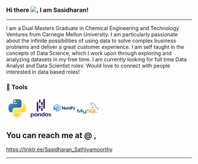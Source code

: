 ### Hi there <img src="https://raw.githubusercontent.com/MartinHeinz/MartinHeinz/master/wave.gif" width="30px">, I am Sasidharan!

-------

I am a Dual Masters Graduate in Chemical Engineering and Technology Ventures from Carnegie Mellon University. I am particularly passionate about the infinite possibilities of using data to solve complex business problems and deliver a great customer experience. I am self taught in the concepts of Data Science, which I work upon through exploring and analyzing datasets in my free time. I am currently looking for full time Data Analyst and Data Scientist roles. Would love to connect with people interested in data based roles! 

### 🧰 Tools 

[<img alt="Python Logo" width="60px" src="https://github.com/devicons/devicon/blob/master/icons/python/python-original.svg" />](https://www.python.org/)
[<img alt="Pandas" width="60px" src="https://github.com/devicons/devicon/blob/master/icons/pandas/pandas-original-wordmark.svg" />](https://pandas.pydata.org/)
[<img alt="Numpy" width="60px" src="https://github.com/devicons/devicon/blob/master/icons/numpy/numpy-original-wordmark.svg" />](https://numpy.org/)
[<img alt="My Sql" width="60px" src="https://github.com/devicons/devicon/blob/master/icons/mysql/mysql-original-wordmark.svg" />](https://www.mysql.com/)


## You can reach me at @ ,
https://linktr.ee/Sasidharan_Sathiyamoorthy

------
<!--
**Sasidharan25/Sasidharan25** is a ✨ _special_ ✨ repository because its `README.md` (this file) appears on your GitHub profile.

Here are some ideas to get you started:

- 🔭 I’m currently working on ...
- 🌱 I’m currently learning ...
- 👯 I’m looking to collaborate on ...
- 🤔 I’m looking for help with ...
- 💬 Ask me about ...
- 📫 How to reach me: ...
- 😄 Pronouns: ...
- ⚡ Fun fact: ...
-->
